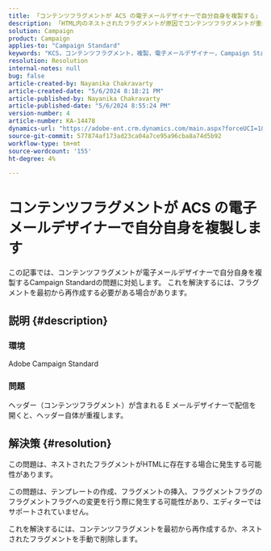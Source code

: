 ```yaml
---
title: 「コンテンツフラグメントが ACS の電子メールデザイナーで自分自身を複製する」
description: 「HTML内のネストされたフラグメントが原因でコンテンツフラグメントが重複する ACS の問題を解決する方法を説明します。」
solution: Campaign
product: Campaign
applies-to: "Campaign Standard"
keywords: "KCS，コンテンツフラグメント，複製，電子メールデザイナー，Campaign Standard, ACS"
resolution: Resolution
internal-notes: null
bug: false
article-created-by: Nayanika Chakravarty
article-created-date: "5/6/2024 8:18:21 PM"
article-published-by: Nayanika Chakravarty
article-published-date: "5/6/2024 8:55:24 PM"
version-number: 4
article-number: KA-14478
dynamics-url: "https://adobe-ent.crm.dynamics.com/main.aspx?forceUCI=1&pagetype=entityrecord&etn=knowledgearticle&id=231607c5-e50b-ef11-9f8a-6045bd0065b6"
source-git-commit: 577874af173ad23ca04a7ce95a96cba8a74d5b92
workflow-type: tm+mt
source-wordcount: '155'
ht-degree: 4%

---
```


# コンテンツフラグメントが ACS の電子メールデザイナーで自分自身を複製します


この記事では、コンテンツフラグメントが電子メールデザイナーで自分自身を複製するCampaign Standardの問題に対処します。 これを解決するには、フラグメントを最初から再作成する必要がある場合があります。

## 説明 {#description}


### <b>環境</b>

Adobe Campaign Standard

### <b>問題</b>

ヘッダー（コンテンツフラグメント）が含まれる E メールデザイナーで配信を開くと、ヘッダー自体が重複します。


## 解決策 {#resolution}


この問題は、ネストされたフラグメントがHTMLに存在する場合に発生する可能性があります。

この問題は、テンプレートの作成、フラグメントの挿入、フラグメントフラグのフラグメントフラグへの変更を行う際に発生する可能性があり、エディターではサポートされていません。

これを解決するには、コンテンツフラグメントを最初から再作成するか、ネストされたフラグメントを手動で削除します。
